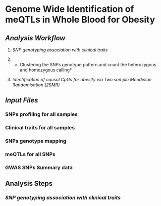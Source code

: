 # Genome Wide Identification of meQTLs in Whole Blood for Obesity 

## *Analysis Workflow*
1. *SNP genotyping association with clinical traits*

2. * Clustering the SNPs genotype pattern and count the heterozygous and homozygous calling*   

3. *Identification of causal CpGs for obesity via Two sample Mendelian Randomisation (2SMR)*

## *Input Files* 
### SNPs profiling for all samples 

### Clinical traits for all samples 

### SNPs genotype mapping 

### meQTLs for all SNPs

### GWAS SNPs Summary data

## Analysis Steps
### *SNP genotyping association with clinical traits*




